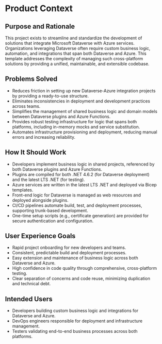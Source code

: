 # Product Context

## Purpose and Rationale
This project exists to streamline and standardize the development of solutions that integrate Microsoft Dataverse with Azure services. Organizations leveraging Dataverse often require custom business logic, automation, and integrations that span both Dataverse and Azure. This template addresses the complexity of managing such cross-platform solutions by providing a unified, maintainable, and extensible codebase.

## Problems Solved
- Reduces friction in setting up new Dataverse-Azure integration projects by providing a ready-to-use structure.
- Eliminates inconsistencies in deployment and development practices across teams.
- Simplifies the management of shared business logic and domain models between Dataverse plugins and Azure Functions.
- Provides robust testing infrastructure for logic that spans both platforms, including in-memory mocks and service substitution.
- Automates infrastructure provisioning and deployment, reducing manual errors and increasing reliability.

## How It Should Work
- Developers implement business logic in shared projects, referenced by both Dataverse plugins and Azure Functions.
- Plugins are compiled for both .NET 4.6.2 (for Dataverse deployment) and the latest LTS .NET (for testing).
- Azure services are written in the latest LTS .NET and deployed via Bicep templates.
- Front-end logic for Dataverse is managed as web resources and deployed alongside plugins.
- CI/CD pipelines automate build, test, and deployment processes, supporting trunk-based development.
- One-time setup scripts (e.g., certificate generation) are provided for secure authentication and configuration.

## User Experience Goals
- Rapid project onboarding for new developers and teams.
- Consistent, predictable build and deployment processes.
- Easy extension and maintenance of business logic across both Dataverse and Azure.
- High confidence in code quality through comprehensive, cross-platform testing.
- Clear separation of concerns and code reuse, minimizing duplication and technical debt.

## Intended Users
- Developers building custom business logic and integrations for Dataverse and Azure.
- DevOps engineers responsible for deployment and infrastructure management.
- Testers validating end-to-end business processes across both platforms.
